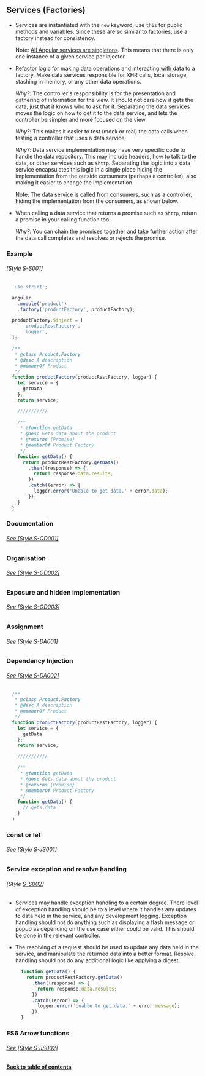 ## Services (Factories)

  - Services are instantiated with the `new` keyword, use `this` for public methods and variables. Since these are so similar to factories, use a factory instead for consistency.

    Note: [All Angular services are singletons](https://docs.angularjs.org/guide/services). This means that there is only one instance of a given service per injector.


  - Refactor logic for making data operations and interacting with data to a factory. Make data services responsible for XHR calls, local storage, stashing in memory, or any other data operations.

    *Why?*: The controller's responsibility is for the presentation and gathering of information for the view. It should not care how it gets the data, just that it knows who to ask for it. Separating the data services moves the logic on how to get it to the data service, and lets the controller be simpler and more focused on the view.

    *Why?*: This makes it easier to test (mock or real) the data calls when testing a controller that uses a data service.

    *Why?*: Data service implementation may have very specific code to handle the data repository. This may include headers, how to talk to the data, or other services such as `$http`. Separating the logic into a data service encapsulates this logic in a single place hiding the implementation from the outside consumers (perhaps a controller), also making it easier to change the implementation.

    Note: The data service is called from consumers, such as a controller, hiding the implementation from the consumers, as shown below.

  - When calling a data service that returns a promise such as `$http`, return a promise in your calling function too.

    *Why?*: You can chain the promises together and take further action after the data call completes and resolves or rejects the promise.

### Example
###### [Style [S-S001](./#s-s001)]

  ```javascript
    'use strict';

    angular
      .module('product')
      .factory('productFactory', productFactory);

    productFactory.$inject = [
    	'productRestFactory',
    	'logger',
    ];

    /**
     * @class Product.Factory
     * @desc A description
     * @memberOf Product
     */
    function productFactory(productRestFactory, logger) {
      let service = {
        getData
      };
      return service;

      ///////////

      /**
       * @function getData
       * @desc Gets data about the product
       * @returns {Promise}
       * @memberOf Product.Factory
       */
      function getData() {
        return productRestFactory.getData()
          .then((response) => {
            return response.data.results;
          })
          .catch((error) => {
            logger.error('Unable to get data.' + error.data);
          });
      }
    }
  ```

### Documentation
###### [See \[Style S-OD001\]](./organisation-documentation.md#s-od001)

### Organisation
###### [See \[Style S-OD002\]](./organisation-documentation.md#s-od002)

### Exposure and hidden implementation
###### [See \[Style S-OD003\]](./organisation-documentation.md#s-od003)

### Assignment
###### [See \[Style S-DA001\]](./di-assignment.md#s-da001)

### Dependency Injection
###### [See \[Style S-DA002\]](./di-assignment.md#s-da002)

  ```javascript
    /**
     * @class Product.Factory
     * @desc A description
     * @memberOf Product
     */
    function productFactory(productRestFactory, logger) {
      let service = {
        getData
      };
      return service;

      ///////////

      /**
       * @function getData
       * @desc Gets data about the product
       * @returns {Promise}
       * @memberOf Product.Factory
       */
      function getData() {
        // gets data
      }
    }
  ```

### const or let
###### [See \[Style S-JS001\]](./js-guidelines.md#s-js001)

### Service exception and resolve handling
###### [Style [S-S002](./#s-s002)]
  - Services may handle exception handling to a certain degree. There level of exception handling should be to a level where it handles any updates to data held in the service, and any development logging. Exception handling should not do anything such as displaying a flash message or popup as depending on the use case either could be valid. This should be done in the relevant controller.

  - The resolving of a request should be used to update any data held in the service, and manipulate the returned data into a better format. Resolve handling should not do any additional logic like applying a digest.

    ```javascript
      function getData() {
        return productRestFactory.getData()
          .then((response) => {
            return response.data.results;
          })
          .catch((error) => {
            logger.error('Unable to get data.' + error.message);
          });
      }
    ```

### ES6 Arrow functions
###### [See \[Style S-JS002\]](./js-guidelines.md#s-js002)

**[Back to table of contents](../README.md/#table-of-contents)**
